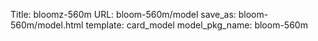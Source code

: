 Title: bloomz-560m
URL: bloom-560m/model
save_as: bloom-560m/model.html
template: card_model
model_pkg_name: bloom-560m

